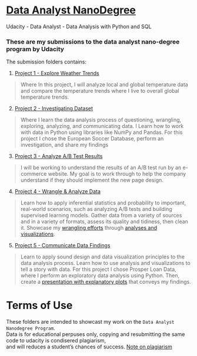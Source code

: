 # [Data Analyst NanoDegree](https://www.udacity.com/course/data-analyst-nanodegree--nd002)
Udacity - Data Analyst - Data Analysis with Python and SQL 

### These are my submissions to the data analyst nano-degree program by Udacity

The submission folders contains:

1.  [Project 1 - Explore Weather Trends](https://github.com/AmerJadid/Data_Analyst_NanoDegree/blob/master/Project_1_Exploring_Weather_Trends/Explore%20Weather%20Trends.ipynb)
> Where In this project, I will analyze local and global temperature data and compare the temperature trends where
I live to overall global temperature trends.

2.  [Project 2 - Investigating Dataset](https://github.com/AmerJadid/Data_Analyst_NanoDegree/blob/master/Project_2_Investigating_Dataset/European%20Soccer%20Database.ipynb)
> Where I learn the data analysis process of questioning, wrangling, exploring, analyzing, and communicating data.
I Learn how to work with data in Python using libraries like NumPy and Pandas.
> For this project I chose the European Soccer Database, perform an investigation, and share my findings

3.  [Project 3 - Analyze A/B Test Results](https://github.com/AmerJadid/Data_Analyst_NanoDegree/blob/master/Project_3_Analyze_AB_Test_Results/Analyze_ab_test_results_notebook.ipynb)
> I will be working to understand the results of an A/B test run by an e-commerce website. My goal is to
work through to help the company understand if they should implement the new page design.

4.  [Project 4 - Wrangle & Analyze Data](https://github.com/AmerJadid/Data_Analyst_NanoDegree/blob/master/Project_4_Wrangle_%26_Analyze_Data/wrangle_act.ipynb)
> Learn how to apply inferential statistics and probability to important, real-world scenarios, such as analyzing
A/B tests and building supervised learning models.
> Gather data from a variety of sources and in a variety of formats, assess its quality and tidiness, then clean it.
Showcase my [wrangling efforts](https://github.com/AmerJadid/Data_Analyst_NanoDegree/blob/master/Project_4_Wrangle_%26_Analyze_Data/wrangle_report.ipynb) through [analyses and visualizations]((https://github.com/AmerJadid/Data_Analyst_NanoDegree/blob/master/Project_4_Wrangle_%26_Analyze_Data/act_report.ipynb)).

5.  [Project 5 - Communicate Data Findings](https://github.com/AmerJadid/Data_Analyst_NanoDegree/blob/master/Project_5_Communicate_Data_Findings/exploration_loan_data_from_prosper.ipynb)
> Learn to apply sound design and data visualization principles to the data analysis process. Learn how to use
analysis and visualizations to tell a story with data.
> For this project I chose Prosper Loan Data, where I perform an exploratory data analysis
using Python. Then, create a [presentation with explanatory plots](https://github.com/AmerJadid/Data_Analyst_NanoDegree/blob/master/Project_5_Communicate_Data_Findings/slide_deck_loan_data_from_prosper.ipynb) that conveys my findings.

# Terms of Use

These folders are intended to showcast my work on the `Data Analyst Nanodegree Program`.</br>
Data is for educational perpuses only, copying and resubmitting the same code to udacity is condisered plagiarism,</br>
and will reduces a student’s chances of success. [Note on plagiarism](https://udacity.zendesk.com/hc/en-us/articles/360001436452-Note-on-plagiarism)
